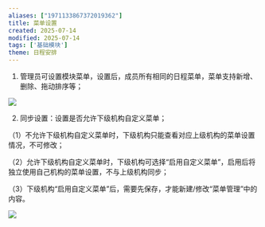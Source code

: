 ```yaml
---
aliases: ["1971133867372019362"]
title: 菜单设置
created: 2025-07-14
modified: 2025-07-14
tags: ['基础模块']
theme: 日程安排
---
```


1. 管理员可设置模块菜单，设置后，成员所有相同的日程菜单，菜单支持新增、删除、拖动排序等；

![](13dae85cd688a467c7f79a1fdc395352.jpg)

2. 同步设置：设置是否允许下级机构自定义菜单；

（1）不允许下级机构自定义菜单时，下级机构只能查看对应上级机构的菜单设置情况，不可修改；

（2）允许下级机构自定义菜单时，下级机构可选择“启用自定义菜单”，启用后将独立使用自己机构的菜单设置，不与上级机构同步；

（3）下级机构“启用自定义菜单”后，需要先保存，才能新建/修改“菜单管理”中的内容。

![](7f86140adfa736144217674c58fb12ee.jpg)